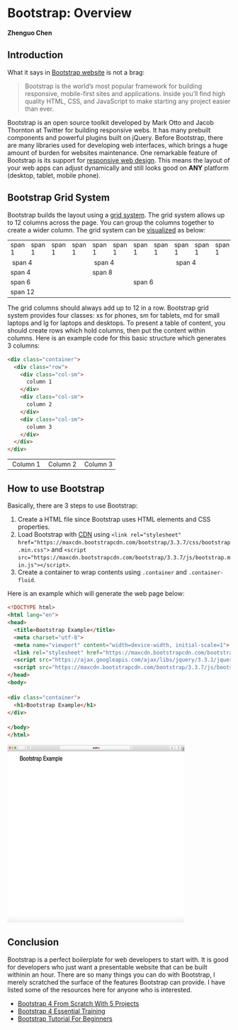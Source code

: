 # Bootstrap: Overview

**Zhenguo Chen**

## Introduction

What it says in [Bootstrap website](https://v4-alpha.getbootstrap.com/getting-started/introduction/) is not a brag:

>Bootstrap is the world’s most popular framework for building responsive, mobile-first sites and applications. Inside you’ll find high quality HTML, CSS, and JavaScript to make starting any project easier than ever.

Bootstrap is an open source toolkit developed by Mark Otto and Jacob Thornton at Twitter for building responsive
webs. It has many prebuilt components and powerful plugins built on jQuery. Before Bootstrap, there are many
libraries used for developing web interfaces, which brings a huge amount of burden for websites maintenance. One 
remarkable feature of Bootstrap is its support for [responsive web design](https://en.wikipedia.org/wiki/Responsive_web_design).
This means the layout of your web apps can adjust dynamically and still looks good on **ANY** platform (desktop, tablet,
mobile phone).

## Bootstrap Grid System

Bootstrap builds the layout using a [grid system](https://getbootstrap.com/docs/4.0/layout/grid/). The grid 
system allows up to 12 columns across the page. You can group the columns together to create a wider column.
The grid system can be [visualized](https://www.w3schools.com/bootstrap/bootstrap_grid_system.asp) as below:


<div class="table-responsive">
<table class="grid" cellspacing="0">
<tbody><tr>
  <td>span 1</td>
  <td>span 1</td>  
  <td>span 1</td>
  <td>span 1</td>
  <td>span 1</td>  
  <td>span 1</td>
  <td>span 1</td>
  <td>span 1</td>  
  <td>span 1</td>
  <td>span 1</td>
  <td>span 1</td>  
  <td>span 1</td>
</tr>
<tr>
  <td colspan="4">&nbsp;span 4</td>
  <td colspan="4">&nbsp;span 4</td>  
  <td colspan="4">&nbsp;span 4</td>
</tr>
<tr>
  <td colspan="4">span 4</td>
  <td colspan="8">span 8</td>  
</tr>
<tr>
  <td colspan="6">span 6</td>
  <td colspan="6">span 6</td>  
</tr>
<tr>
  <td colspan="12">span 12</td>
</tr>
</tbody></table>
</div>

The grid columns should always add up to 12 in a row. Bootstrap grid system provides four classes: xs for
phones, sm for tablets, md for small laptops and lg for laptops and desktops. To present a table of content,
you should create rows which hold columns, then put the content within columns. Here is an example code for
this basic structure which generates 3 columns:

```html
<div class="container">
  <div class="row">
    <div class="col-sm">
      column 1
    </div>
    <div class="col-sm">
      column 2
    </div>
    <div class="col-sm">
      column 3
    </div>
  </div>
</div>
```

<div class="table-responsive">
<table class="grid" cellspacing="0">
<tbody>
<tr>
  <td colspan="4">&nbsp;Column 1</td>
  <td colspan="4">&nbsp;Column 2</td>  
  <td colspan="4">&nbsp;Column 3</td>
</tr>
</tbody></table>
</div>

## How to use Bootstrap

Basically, there are 3 steps to use Bootstrap:

1. Create a HTML file since Bootstrap uses HTML elements and CSS properties.
2. Load Bootstrap with [CDN](https://en.wikipedia.org/wiki/Content_delivery_network) using
`<link rel="stylesheet" href="https://maxcdn.bootstrapcdn.com/bootstrap/3.3.7/css/bootstrap.min.css">`
and `<script src="https://maxcdn.bootstrapcdn.com/bootstrap/3.3.7/js/bootstrap.min.js"></script>`.
3. Create a container to wrap contents using `.container` and `.container-fluid`.

Here is an example which will generate the web page below:
```html
<!DOCTYPE html>
<html lang="en">
<head>
  <title>Bootstrap Example</title>
  <meta charset="utf-8">
  <meta name="viewport" content="width=device-width, initial-scale=1">
  <link rel="stylesheet" href="https://maxcdn.bootstrapcdn.com/bootstrap/3.3.7/css/bootstrap.min.css">
  <script src="https://ajax.googleapis.com/ajax/libs/jquery/3.3.1/jquery.min.js"></script>
  <script src="https://maxcdn.bootstrapcdn.com/bootstrap/3.3.7/js/bootstrap.min.js"></script>
</head>
<body>

<div class="container">
  <h1>Bootstrap Example</h1>
</div>

</body>
</html>
```

<img src="./img/Bootstrap_Demo.png" width="400" height="400" />

## Conclusion

Bootstrap is a perfect boilerplate for web developers to start with. It is good for developers who just want 
a presentable website that can be built withinin an hour. There are so many things you can do with Bootstrap,
I merely scratched the surface of the features Bootstrap can provide. I have listed some of the resources here for 
anyone who is interested.

* [Bootstrap 4 From Scratch With 5 Projects](https://www.udemy.com/bootstrap-4-from-scratch-with-5-projects/?siteID=my9IzLo0578-ZNndfh.f66bdj_oDmXDfdg&LSNPUBID=my9IzLo0578)
* [Bootstrap 4 Essential Training](https://www.lynda.com/Bootstrap-tutorials/Bootstrap-4-Essential-Training/372545-2.html?utm_medium=affiliate&utm_source=CJ&utm_content=11926&utm_campaign=CD17318&bid=11926&AID=CD17318&AIDCJ=12316367&PIDCJ=8238032&SIDCJ=raj&subid1=8238032)
* [Bootstrap Tutorial For Beginners](https://www.youtube.com/playlist?list=PLS1QulWo1RIaBQ1DOYYiJz38edqH_zwM1)
